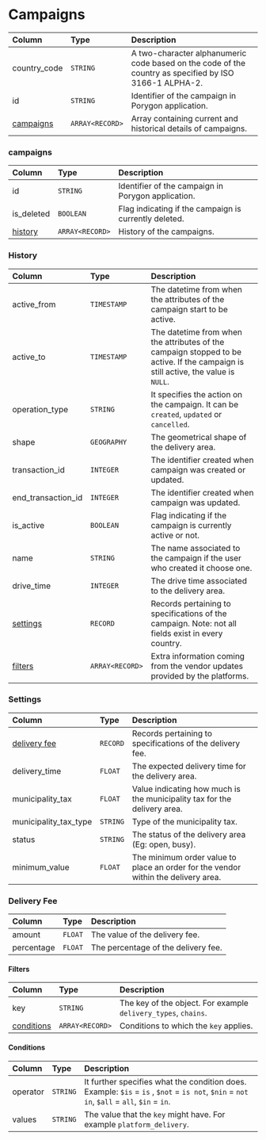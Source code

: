 # Campaigns

| Column | Type | Description |
| :--- | :--- | :--- |
| country_code | `STRING`| A two-character alphanumeric code based on the code of the country as specified by ISO 3166-1 ALPHA-2. |
| id | `STRING`| Identifier of the campaign in Porygon application. |
| [campaigns](#campaigns) | `ARRAY<RECORD>`| Array containing current and historical details of campaigns. |

### campaigns

| Column | Type | Description |
| :--- | :--- | :--- |
| id | `STRING`| Identifier of the campaign in Porygon application. |
| is_deleted | `BOOLEAN`| Flag indicating if the campaign is currently deleted. |
| [history](#history) | `ARRAY<RECORD>`| History of the campaigns. |

### History

| Column | Type | Description |
| :--- | :--- | :--- |
| active_from | `TIMESTAMP`| The datetime from when the attributes of the campaign start to be active. |
| active_to | `TIMESTAMP`| The datetime from when the attributes of the campaign stopped to be active. If the campaign is still active, the value is `NULL`. |
| operation_type | `STRING`| It specifies the action on the campaign. It can be `created`, `updated` or `cancelled`. |
| shape | `GEOGRAPHY`| The geometrical shape of the delivery area. |
| transaction_id | `INTEGER`| The identifier created when campaign was created or updated. |
| end_transaction_id | `INTEGER`| The identifier created when campaign was updated. |
| is_active | `BOOLEAN`| Flag indicating if the campaign is currently active or not. |
| name | `STRING`| The name associated to the campaign if the user who created it choose one. |
| drive_time | `INTEGER`| The drive time associated to the delivery area. |
| [settings](#settings)| `RECORD`| Records pertaining to specifications of the campaign. Note: not all fields exist in every country. |
| [filters](#filters) | `ARRAY<RECORD>`| Extra information coming from the vendor updates provided by the platforms. |

### Settings

| Column | Type | Description |
| :--- | :--- | :--- |
| [delivery fee](#delivery-fee)| `RECORD`| Records pertaining to specifications of the delivery fee. |
| delivery_time | `FLOAT`| The expected delivery time for the delivery area. |
| municipality_tax | `FLOAT`| Value indicating how much is the municipality tax for the delivery area. |
| municipality_tax_type | `STRING`| Type of the municipality tax. |
| status | `STRING`| The status of the delivery area (Eg: open, busy). |
| minimum_value | `FLOAT`| The minimum order value to place an order for the vendor within the delivery area. |

### Delivery Fee

| Column | Type | Description |
| :--- | :--- | :--- |
| amount | `FLOAT`| The value of the delivery fee. |
| percentage | `FLOAT`| The percentage of the delivery fee. |

#### Filters
| Column | Type | Description |
| :--- | :--- | :--- |
| key | `STRING`| The key of the object. For example `delivery_types`, `chains`. |
| [conditions](#conditions) | `ARRAY<RECORD>`| Conditions to which the `key` applies. |

#### Conditions
| Column | Type | Description |
| :--- | :--- | :--- |
| operator | `STRING`| It further specifies what the condition does. Example: `$is` = `is` , `$not` = `is not`, `$nin` = `not in`, `$all` = `all`, `$in` = `in`. |
| values | `STRING`| The value that the `key` might have. For example `platform_delivery`. |
